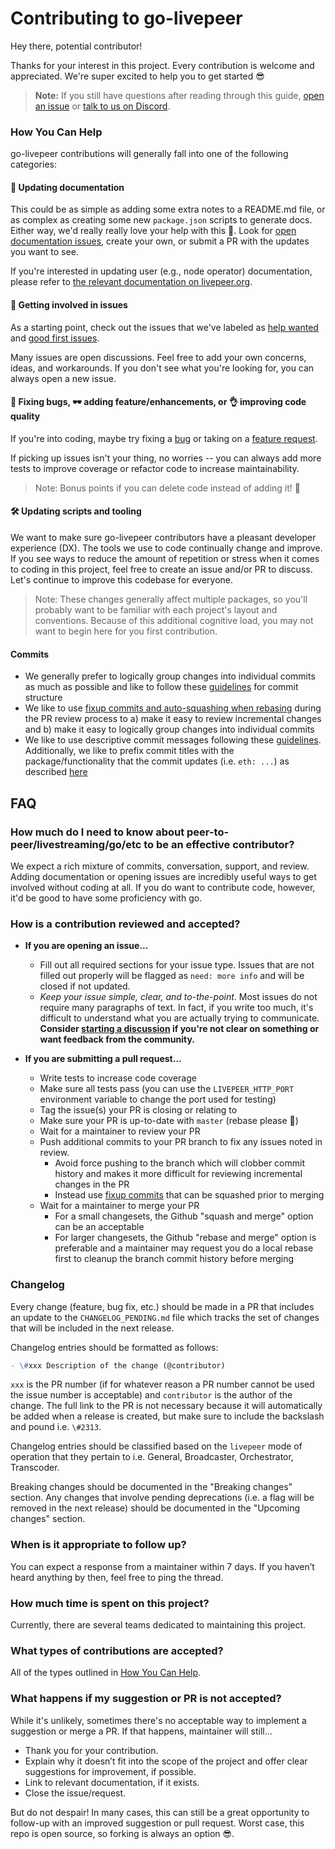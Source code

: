 # Contributing to go-livepeer

Hey there, potential contributor!

Thanks for your interest in this project. Every contribution is welcome and
appreciated. We're super excited to help you to get started 😎

> **Note:** If you still have questions after reading through this guide,
> [open an issue](https://github.com/livepeer/go-livepeer/issues) or
> [talk to us on Discord](https://discordapp.com/invite/7wRSUGX).

### How You Can Help

go-livepeer contributions will generally fall into one of the following
categories:

#### 📖 Updating documentation

This could be as simple as adding some extra notes to a README.md file, or as
complex as creating some new `package.json` scripts to generate docs. Either
way, we'd really really love your help with this 💖. Look for
[open documentation issues](https://github.com/livepeer/go-livepeer/labels/type%3A%20documentation),
create your own, or submit a PR with the updates you want to see.

If you're interested in updating user (e.g., node operator) documentation, please refer to [the relevant documentation on livepeer.org](https://docs.livepeer.org/contributing/overview).

#### 💬 Getting involved in issues

As a starting point, check out the issues that we've labeled as
[help wanted](https://github.com/livepeer/go-livepeer/labels/help%20wanted)
and
[good first issues](https://github.com/livepeer/go-livepeer/labels/good%20first%20issue).

Many issues are open discussions. Feel free to add your own concerns, ideas, and
workarounds. If you don't see what you're looking for, you can always open a new
issue.

#### 🐛 Fixing bugs, 🕶️ adding feature/enhancements, or 👌 improving code quality

If you're into coding, maybe try fixing a
[bug](https://github.com/livepeer/go-livepeer/issues?q=is%3Aissue+is%3Aopen+label%3A%22type%3A+bug%22)
or taking on a
[feature request](https://github.com/livepeer/go-livepeer/issues?q=is%3Aissue+is%3Aopen+label%3A%22type%3A+feature%22+).

If picking up issues isn't your thing, no worries -- you can always add more
tests to improve coverage or refactor code to increase maintainability.

> Note: Bonus points if you can delete code instead of adding it! 👾

#### 🛠️ Updating scripts and tooling

We want to make sure go-livepeer contributors have a pleasant developer
experience (DX). The tools we use to code continually change and improve. If you
see ways to reduce the amount of repetition or stress when it comes to coding in
this project, feel free to create an issue and/or PR to discuss. Let's continue
to improve this codebase for everyone.

> Note: These changes generally affect multiple packages, so you'll probably
> want to be familiar with each project's layout and conventions. Because of
> this additional cognitive load, you may not want to begin here for you first
> contribution.

#### Commits

- We generally prefer to logically group changes into individual commits as much as possible and like to follow these [guidelines](https://github.com/lightningnetwork/lnd/blob/master/docs/code_contribution_guidelines.md#ideal-git-commit-structure) for commit structure
- We like to use [fixup commits and auto-squashing when rebasing](https://thoughtbot.com/blog/autosquashing-git-commits) during the PR review process to a) make it easy to review incremental changes and b) make it easy to logically group changes into individual commits
- We like to use descriptive commit messages following these [guidelines](https://github.com/lightningnetwork/lnd/blob/master/docs/code_contribution_guidelines.md#model-git-commit-messages). Additionally, we like to prefix commit titles with the package/functionality that the commit updates (i.e. `eth: ...`) as described [here](https://github.com/lightningnetwork/lnd/blob/master/docs/code_contribution_guidelines.md#ideal-git-commit-structure)

## FAQ

### How much do I need to know about peer-to-peer/livestreaming/go/etc to be an effective contributor?

We expect a rich mixture of commits, conversation, support, and review. Adding documentation or opening issues are incredibly useful ways to
get involved without coding at all. If you do want to contribute code, however,
it'd be good to have some proficiency with go.

### How is a contribution reviewed and accepted?

- **If you are opening an issue...**

  - Fill out all required sections for your issue type. Issues that are not
        filled out properly will be flagged as `need: more info` and will be closed if not
        updated.
  - _Keep your issue simple, clear, and to-the-point_. Most issues do not
        require many paragraphs of text. In fact, if you write too much, it's
        difficult to understand what you are actually trying to communicate.
        **Consider
        [starting a discussion](https://github.com/livepeer/go-livepeer/discussions/new)
        if you're not clear on something or want feedback from the community.**

- **If you are submitting a pull request...**
  - Write tests to increase code coverage
  - Make sure all tests pass (you can use the `LIVEPEER_HTTP_PORT` environment variable to change the port used for testing)
  - Tag the issue(s) your PR is closing or relating to
  - Make sure your PR is up-to-date with `master` (rebase please 🙏)
  - Wait for a maintainer to review your PR
  - Push additional commits to your PR branch to fix any issues noted in review.
    - Avoid force pushing to the branch which will clobber commit history and makes it more difficult for reviewing incremental changes in the PR
    - Instead use [fixup commits](#commits) that can be squashed prior to merging
  - Wait for a maintainer to merge your PR
    - For a small changesets, the Github "squash and merge" option can be an acceptable
    - For larger changesets, the Github "rebase and merge" option is preferable and a maintainer may request you do a local rebase first to cleanup the branch commit history before merging

### Changelog

Every change (feature, bug fix, etc.) should be made in a PR that includes an update to the `CHANGELOG_PENDING.md` file which tracks the set of changes that will be included in the next release.

Changelog entries should be formatted as follows:

```md
- \#xxx Description of the change (@contributor)
```

`xxx` is the PR number (if for whatever reason a PR number cannot be used the issue number is acceptable) and `contributor` is the author of the change. The full link to the PR is not necessary because it will automatically be added when a release is created, but make sure to include the backslash and pound i.e. `\#2313`.

Changelog entries should be classified based on the `livepeer` mode of operation that they pertain to i.e. General, Broadcaster, Orchestrator, Transcoder.

Breaking changes should be documented in the "Breaking changes" section. Any changes that involve pending deprecations (i.e. a flag will be removed in the next release) should be documented in the "Upcoming changes" section.

### When is it appropriate to follow up?

You can expect a response from a maintainer within 7 days. If you haven’t heard
anything by then, feel free to ping the thread.

### How much time is spent on this project?

Currently, there are several teams dedicated to maintaining this project.

### What types of contributions are accepted?

All of the types outlined in [How You Can Help](#how-you-can-help).

### What happens if my suggestion or PR is not accepted?

While it's unlikely, sometimes there's no acceptable way to implement a
suggestion or merge a PR. If that happens, maintainer will still...

- Thank you for your contribution.
- Explain why it doesn’t fit into the scope of the project and offer clear
    suggestions for improvement, if possible.
- Link to relevant documentation, if it exists.
- Close the issue/request.

But do not despair! In many cases, this can still be a great opportunity to
follow-up with an improved suggestion or pull request. Worst case, this repo is
open source, so forking is always an option 😎.
